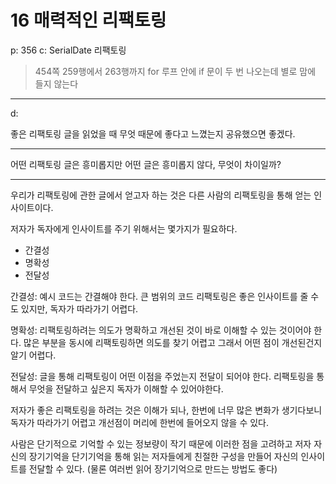 # 16 매력적인 리팩토링

p: 356
c: SerialDate 리팩토링

> 454쪽 259행에서 263행까지 for 루프 안에 if 문이 두 번 나오는데 별로 맘에 들지 않는다

---

d:

좋은 리팩토링 글을 읽었을 때 무엇 때문에 좋다고 느꼈는지 공유했으면 좋겠다.

---

어떤 리팩토링 글은 흥미롭지만 어떤 글은 흥미롭지 않다, 무엇이 차이일까?

---

우리가 리팩토링에 관한 글에서 얻고자 하는 것은 다른 사람의 리팩토링을 통해 얻는 인사이트이다.

저자가 독자에게 인사이트를 주기 위해서는 몇가지가 필요하다.

- 간결성
- 명확성
- 전달성

간결성: 예시 코드는 간결해야 한다. 큰 범위의 코드 리팩토링은 좋은 인사이트를 줄 수도 있지만, 독자가 따라가기 어렵다.

명확성: 리팩토링하려는 의도가 명확하고 개선된 것이 바로 이해할 수 있는 것이어야 한다. 많은 부분을 동시에 리팩토링하면 의도를 찾기 어렵고 그래서 어떤 점이 개선된건지 알기 어렵다.

전달성: 글을 통해 리팩토링이 어떤 이점을 주었는지 전달이 되어야 한다. 리팩토링을 통해서 무엇을 전달하고 싶은지 독자가 이해할 수 있어야한다.

저자가 좋은 리팩토링을 하려는 것은 이해가 되나, 한번에 너무 많은 변화가 생기다보니 독자가 따라가기 어렵고 개선점이 머리에 한번에 들어오지 않을 수 있다.

사람은 단기적으로 기억할 수 있는 정보량이 작기 때문에 이러한 점을 고려하고 저자 자신의 장기기억을 단기기억을 통해 읽는 저자들에게 친절한 구성을 만들어 자신의 인사이트를 전달할 수 있다. (물론 여러번 읽어 장기기억으로 만드는 방법도 좋다)
